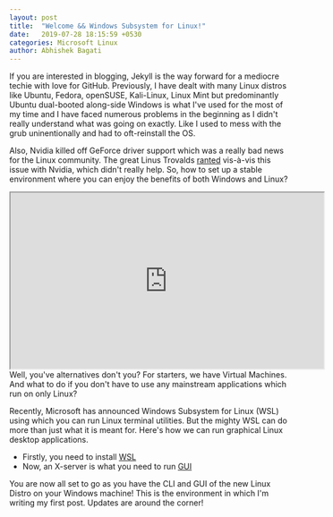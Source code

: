 ```yaml
---
layout: post
title:  "Welcome && Windows Subsystem for Linux!"
date:   2019-07-28 18:15:59 +0530
categories: Microsoft Linux
author: Abhishek Bagati
---
```

If you are interested in blogging, Jekyll is the way forward for a mediocre techie with love for GitHub. Previously, I have dealt with many Linux distros like Ubuntu, Fedora, openSUSE, Kali-Linux, Linux Mint but predominantly Ubuntu dual-booted along-side Windows is what I've used for the most of my time and I have faced numerous problems in the beginning as I didn't really understand what was going on exactly. Like I used to mess with the grub uninentionally and had to oft-reinstall the OS.

Also, Nvidia killed off GeForce driver support which was a really bad news for the Linux community. The great Linus Trovalds [ranted](https://youtu.be/iYWzMvlj2RQ) vis-à-vis this issue with Nvidia, which didn't really help. So, how to set up a stable environment where you can enjoy the benefits of both Windows and Linux?
<iframe width="560" height="315" src="https://www.youtube.com/embed/iYWzMvlj2RQ" frameborder="50" allow="accelerometer; autoplay; encrypted-media; gyroscope; picture-in-picture" allowfullscreen></iframe>
Well, you've alternatives don't you? For starters, we have Virtual Machines. And what to do if you don't have to use any mainstream applications which run on only Linux?

Recently, Microsoft has announced Windows Subsystem for Linux (WSL) using which you can run Linux terminal utilities. But the mighty WSL can do more than just what it is meant for. Here's how we can run graphical Linux desktop applications.

* Firstly, you need to install [WSL](https://docs.microsoft.com/en-in/windows/wsl/install-win1)
* Now, an X-server is what you need to run [GUI](https://www.howtogeek.com/261575/how-to-run-graphical-linux-desktop-applications-from-windows-10s-bash-shell/)

You are now all set to go as you have the CLI and GUI of the new Linux Distro on your Windows machine! This is the environment in which I'm writing my first post. Updates are around the corner!
